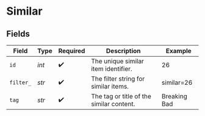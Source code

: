 # Similar


## Fields

| Field                                    | Type                                     | Required                                 | Description                              | Example                                  |
| ---------------------------------------- | ---------------------------------------- | ---------------------------------------- | ---------------------------------------- | ---------------------------------------- |
| `id`                                     | *int*                                    | :heavy_check_mark:                       | The unique similar item identifier.      | 26                                       |
| `filter_`                                | *str*                                    | :heavy_check_mark:                       | The filter string for similar items.     | similar=26                               |
| `tag`                                    | *str*                                    | :heavy_check_mark:                       | The tag or title of the similar content. | Breaking Bad                             |